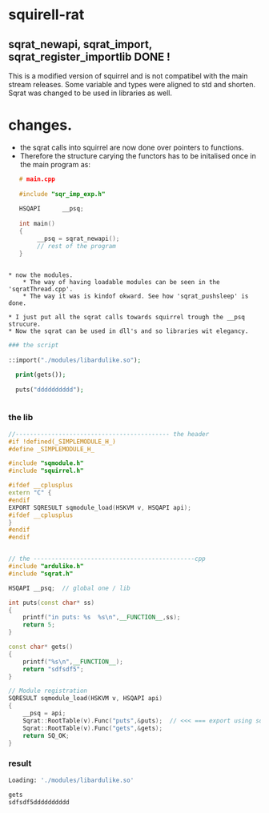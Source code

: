 # squirell-rat
## sqrat_newapi, sqrat_import, sqrat_register_importlib DONE !

This is a modified version of squirrel and is not compatibel with the main stream releases. 
Some variable and types were aligned to std and shorten. 
Sqrat was changed to be used in libraries as well.

# changes.

   * the sqrat calls into squirrel are now done over pointers to functions. 
   * Therefore the structure carying the functors has to be initalised once in the main program as:
   

```c++
   # main.cpp
   
   #include "sqr_imp_exp.h"
   
   HSQAPI      __psq;
   
   int main()
   {
        __psq = sqrat_newapi();
        // rest of the program
   }
   
```

    * now the modules. 
        * The way of having loadable modules can be seen in the 'sqratThread.cpp'. 
        * The way it was is kindof okward. See how 'sqrat_pushsleep' is done.
        
    * I just put all the sqrat calls towards squirrel trough the __psq strucure.
    * Now the sqrat can be used in dll's and so libraries wit elegancy.
  
  
```php
### the script
  
::import("./modules/libardulike.so");

  print(gets());
  
  puts("dddddddddd");
  
  ```


### the lib

```c++
//------------------------------------------- the header
#if !defined(_SIMPLEMODULE_H_)
#define _SIMPLEMODULE_H_

#include "sqmodule.h"
#include "squirrel.h"

#ifdef __cplusplus
extern "C" {
#endif
EXPORT SQRESULT sqmodule_load(HSKVM v, HSQAPI api);
#ifdef __cplusplus
}
#endif
#endif


// the ---------------------------------------------cpp
#include "ardulike.h"
#include "sqrat.h"

HSQAPI __psq;  // global one / lib

int puts(const char* ss)
{
    printf("in puts: %s  %s\n",__FUNCTION__,ss);
    return 5;
}

const char* gets()
{
    printf("%s\n",__FUNCTION__);
    return "sdfsdf5";
}

// Module registration
SQRESULT sqmodule_load(HSKVM v, HSQAPI api)
{
	__psq = api;
	Sqrat::RootTable(v).Func("puts",&puts);  // <<< === export using sqrat
	Sqrat::RootTable(v).Func("gets",&gets);
	return SQ_OK;
}

```
### result

```bash
Loading: './modules/libardulike.so'

gets
sdfsdf5dddddddddd

```
    














